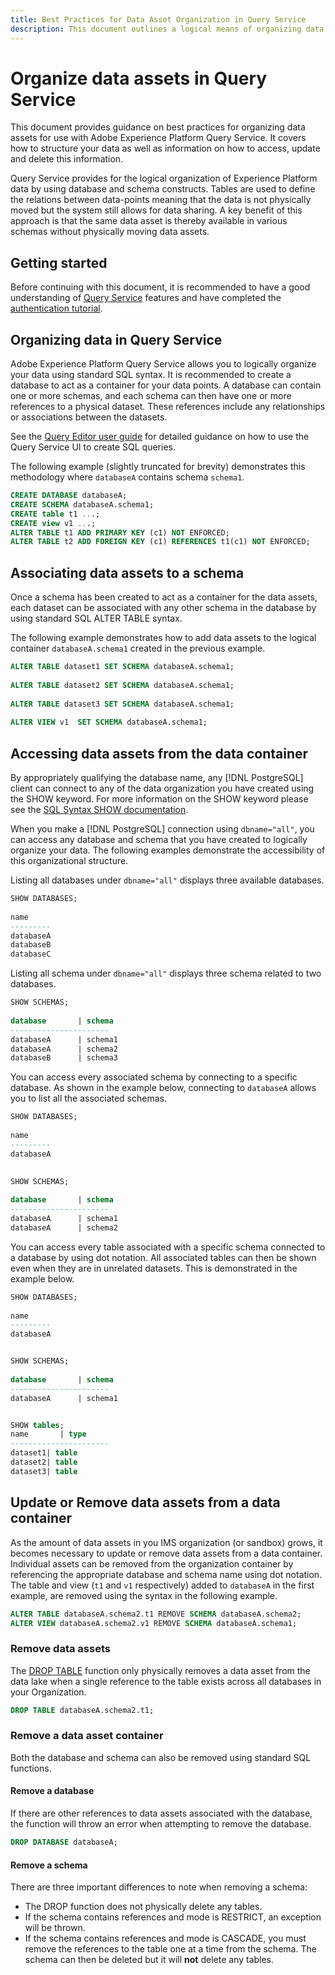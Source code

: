```yaml
---
title: Best Practices for Data Asset Organization in Query Service
description: This document outlines a logical means of organizing data for ease of use with Query Service.
---
```

# Organize data assets in Query Service

This document provides guidance on best practices for organizing data assets for use with Adobe Experience Platform Query Service. It covers how to structure your data as well as information on how to access, update and delete this information.

Query Service provides for the logical organization of Experience Platform data by using database and schema constructs. Tables are used to define the relations between data-points meaning that the data is not physically moved but the system still allows for data sharing. A key benefit of this approach is that the same data asset is thereby available in various schemas without physically moving data assets.

## Getting started

Before continuing with this document, it is recommended to have a good understanding of [Query Service](../home.md) features and have completed the [authentication tutorial](../../landing/api-authentication.md).

## Organizing data in Query Service

Adobe Experience Platform Query Service allows you to logically organize your data using standard SQL syntax. It is recommended to create a database to act as a container for your data points. A database can contain one or more schemas, and each schema can then have one or more references to a physical dataset. These references include any relationships or associations between the datasets. 

See the [Query Editor user guide](../ui/user-guide.md) for detailed guidance on how to use the Query Service UI to create SQL queries. 

The following example (slightly truncated for brevity) demonstrates this methodology where `databaseA` contains schema `schema1`. 

```SQL
CREATE DATABASE databaseA;
CREATE SCHEMA databaseA.schema1;
CREATE table t1 ...;
CREATE view v1 ...;
ALTER TABLE t1 ADD PRIMARY KEY (c1) NOT ENFORCED;
ALTER TABLE t2 ADD FOREIGN KEY (c1) REFERENCES t1(c1) NOT ENFORCED;
```

## Associating data assets to a schema

Once a schema has been created to act as a container for the data assets, each dataset can be associated with any other schema in the database by using standard SQL ALTER TABLE syntax.

The following example demonstrates how to add data assets to the logical container `databaseA.schema1` created in the previous example.

```SQL
ALTER TABLE dataset1 SET SCHEMA databaseA.schema1;
 
ALTER TABLE dataset2 SET SCHEMA databaseA.schema1;
 
ALTER TABLE dataset3 SET SCHEMA databaseA.schema1;
 
ALTER VIEW v1  SET SCHEMA databaseA.schema1;
```

## Accessing data assets from the data container

By appropriately qualifying the database name, any [!DNL PostgreSQL] client can connect to any of the data organization you have created using the SHOW keyword. For more information on the SHOW keyword please see the [SQL Syntax SHOW documentation](../sql/syntax.md#show).

When you make a [!DNL PostgreSQL] connection using `dbname="all"`, you can access any database and schema that you have created to logically organize your data. The following examples demonstrate the accessibility of this organizational structure. 

Listing all databases under `dbname="all"` displays three available databases.

```sql
SHOW DATABASES;
  
name     
---------
databaseA
databaseB
databaseC
```

Listing all schema under `dbname="all"` displays three schema related to two databases.

```SQL
SHOW SCHEMAS;
  
database       | schema
----------------------
databaseA      | schema1
databaseA      | schema2
databaseB      | schema3
```

You can access every associated schema by connecting to a specific database. As shown in the example below, connecting to `databaseA` allows you to list all the associated schemas.

```sql
SHOW DATABASES;
  
name     
---------
databaseA
 

SHOW SCHEMAS;
  
database       | schema
----------------------
databaseA      | schema1
databaseA      | schema2
```

You can access every table associated with a specific schema connected to a database by using dot notation. All associated tables can then be shown even when they are in unrelated datasets. This is demonstrated in the example below.

```sql
SHOW DATABASES;
  
name     
---------
databaseA


SHOW SCHEMAS;
  
database       | schema
----------------------
databaseA      | schema1


SHOW tables;
name       | type
----------------------
dataset1| table
dataset2| table
dataset3| table
```

## Update or Remove data assets from a data container

As the amount of data assets in you IMS organization (or sandbox) grows, it becomes necessary to update or remove data assets from a data container. Individual assets can be removed from the organization container by referencing the appropriate database and schema name using dot notation. The table and view (`t1` and `v1` respectively) added to `databaseA` in the first example, are removed using the syntax in the following example.

```sql
ALTER TABLE databaseA.schema2.t1 REMOVE SCHEMA databaseA.schema2;
ALTER VIEW databaseA.schema2.v1 REMOVE SCHEMA databaseA.schema1;
```

### Remove data assets

The [DROP TABLE](../sql/syntax.md#drop-table) function only physically removes a data asset from the data lake when a single reference to the table exists across all databases in your Organization.

```sql
DROP TABLE databaseA.schema2.t1;
```

### Remove a data asset container

Both the database and schema can also be removed using standard SQL functions. 

#### Remove a database

If there are other references to data assets associated with the database, the function will throw an error when attempting to remove the database.

```sql
DROP DATABASE databaseA;
```

#### Remove a schema

There are three important differences to note when removing a schema:

- The DROP function does not physically delete any tables.
- If the schema contains references and mode is RESTRICT, an exception will be thrown. 
- If the schema contains references and mode is CASCADE, you must remove the references to the table one at a time from the schema. The schema can then be deleted but it will **not** delete any tables. 
